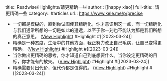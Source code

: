 title:: Readwise/Highlights/请更精确一些
author:: [[happy xiao]]
full-title:: 请更精确一些
category:: #articles
url:: https://www.kele.me/p/precise
- 一切都是模糊的，直到你试图使其精确化，你才意识到这一点，而一切精确化与我们通常所想的一切是如此的遥远，以至于你一刻也不能认为那是我们所想的真正意思。 ([View Highlight](https://read.readwise.io/read/01gw9h0z5vtc4sjgghcykaj8te)) #Highlight #[[2023-03-24]]
- 精确是一种态度，生活中的其他方面，我正努力改正自己毛病，让自己变得更精确。 ([View Highlight](https://read.readwise.io/read/01gw9h1drbrhk2grwcts632e5w)) #Highlight #[[2023-03-24]]
- 当你做出更精确的思考，你才知道自己到底想要什么。当你设定更精确的目标，你才能有的放矢。 ([View Highlight](https://read.readwise.io/read/01gw9h1n5dgej60m2j9bcgzt3w)) #Highlight #[[2023-03-24]]
- 精确需要付出代价，但代价都是值得的。 ([View Highlight](https://read.readwise.io/read/01gw9h1pzqdv6z47jteqpw642v)) #Highlight #[[2023-03-24]]